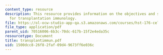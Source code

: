 ```yaml
---
content_type: resource
description: This resource provides information on the objectives and study questions
  for transplantation immunology.
file: https://ol-ocw-studio-app-qa.s3.amazonaws.com/courses/hst-176-cellular-and-molecular-immunology-fall-2005/1500dcc826f82faf09d49673ff6e036c_transplantimmun.pdf
file_type: application/pdf
parent_uid: 70516006-6b3c-70dc-617b-15f2e4eda35c
resourcetype: Document
title: transplantimmun.pdf
uid: 1500dcc8-26f8-2faf-09d4-9673ff6e036c
---
```


